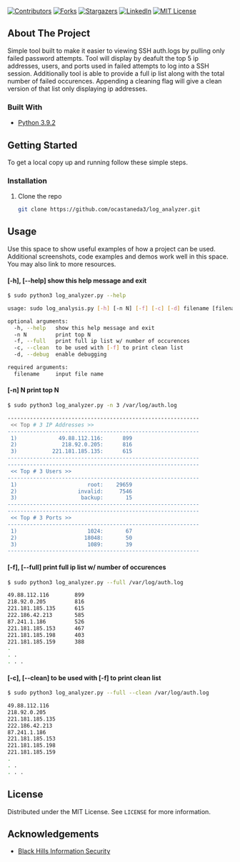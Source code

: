 <!-- PROJECT SHIELDS -->
[![Contributors][contributors-shield]][contributors-url]
[![Forks][forks-shield]][forks-url]
[![Stargazers][stars-shield]][stars-url]
[![LinkedIn][linkedin-shield]][linkedin-url]
[![MIT License][license-shield]][license-url]

<!-- ABOUT THE PROJECT -->
## About The Project

Simple tool built to make it easier to viewing SSH auth.logs by pulling only failed password attempts. Tool will display by deafult the top 5 ip addresses, users, and ports used in failed attempts to log into a SSH session. Additionally tool is able to provide a full ip list along with the total number of failed occurences. Appending a cleaning flag will give a clean version of that list only displaying ip addresses. 


### Built With

* [Python 3.9.2](https://www.python.org/downloads/)


<!-- GETTING STARTED -->
## Getting Started

To get a local copy up and running follow these simple steps.

### Installation

1. Clone the repo
   ```sh
   git clone https://github.com/ocastaneda3/log_analyzer.git
   ```

<!-- USAGE EXAMPLES -->
## Usage

Use this space to show useful examples of how a project can be used. Additional screenshots, code examples and demos work well in this space. You may also link to more resources.

#### [-h], [--help]   show this help message and exit 
  ```sh
  $ sudo python3 log_analyzer.py --help
  
  usage: sudo log_analysis.py [-h] [-n N] [-f] [-c] [-d] filename [filename ...]

  optional arguments:
    -h, --help   show this help message and exit
    -n N         print top N
    -f, --full   print full ip list w/ number of occurences
    -c, --clean  to be used with [-f] to print clean list
    -d, --debug  enable debugging

  required arguments:
    filename     input file name
  ```
####  [-n] N         print top N
  ```sh
  $ sudo python3 log_analyzer.py -n 3 /var/log/auth.log
  
  ------------------------------------------------------------
   << Top # 3 IP Addresses >>
  ------------------------------------------------------------
   1)             49.88.112.116:      899
   2)              218.92.0.205:      816
   3)           221.181.185.135:      615
  ------------------------------------------------------------
  ------------------------------------------------------------
   << Top # 3 Users >>
  ------------------------------------------------------------
   1)                      root:    29659
   2)                   invalid:     7546
   3)                    backup:       15
  ------------------------------------------------------------
  ------------------------------------------------------------
   << Top # 3 Ports >>
  ------------------------------------------------------------
   1)                      1024:       67
   2)                     18048:       50
   3)                      1089:       39
  ------------------------------------------------------------
  ```
#### [-f], [--full]   print full ip list w/ number of occurences
  ```sh
  $ sudo python3 log_analyzer.py --full /var/log/auth.log
  
  49.88.112.116        899
  218.92.0.205         816
  221.181.185.135      615
  222.186.42.213       585
  87.241.1.186         526
  221.181.185.153      467
  221.181.185.198      403
  221.181.185.159      388
  . 
  . .
  . . .
  ```
 
#### [-c], [--clean]  to be used with [-f] to print clean list
  ```sh
  $ sudo python3 log_analyzer.py --full --clean /var/log/auth.log
  
  49.88.112.116
  218.92.0.205
  221.181.185.135
  222.186.42.213
  87.241.1.186
  221.181.185.153
  221.181.185.198
  221.181.185.159
  . 
  . .
  . . .
  ```
  
<!-- LICENSE -->
## License

Distributed under the MIT License. See `LICENSE` for more information.

<!-- ACKNOWLEDGEMENTS -->
## Acknowledgements

* [Black Hills Information Security](https://www.youtube.com/watch?v=6j0zjmaYcXs&t=3241s)


<!-- MARKDOWN LINKS & IMAGES -->
<!-- https://www.markdownguide.org/basic-syntax/#reference-style-links -->
[contributors-shield]: https://img.shields.io/github/contributors/ocastaneda3/log_analyzer.svg?style=for-the-badge
[contributors-url]: https://github.com/ocastaneda3/log_analyzer/graphs/contributors
[forks-shield]: https://img.shields.io/github/forks/ocastaneda3/log_analyzer.svg?style=for-the-badge
[forks-url]: https://github.com/ocastaneda3/log_analyzer/network/members
[stars-shield]: https://img.shields.io/github/stars/ocastaneda3/log_analyzer.svg?style=for-the-badge
[stars-url]: https://github.com/ocastaneda3/log_analyzer/stargazers
[linkedin-shield]: https://img.shields.io/badge/-LinkedIn-black.svg?style=for-the-badge&logo=linkedin&colorB=555
[linkedin-url]: https://linkedin.com/in/oscar-castaneda93/
[license-shield]: https://img.shields.io/github/license/ocastaneda3/log_analyzer.svg?style=for-the-badge
[license-url]: https://github.com/ocastaneda3/log_analyzer/blob/main/LICENSE
